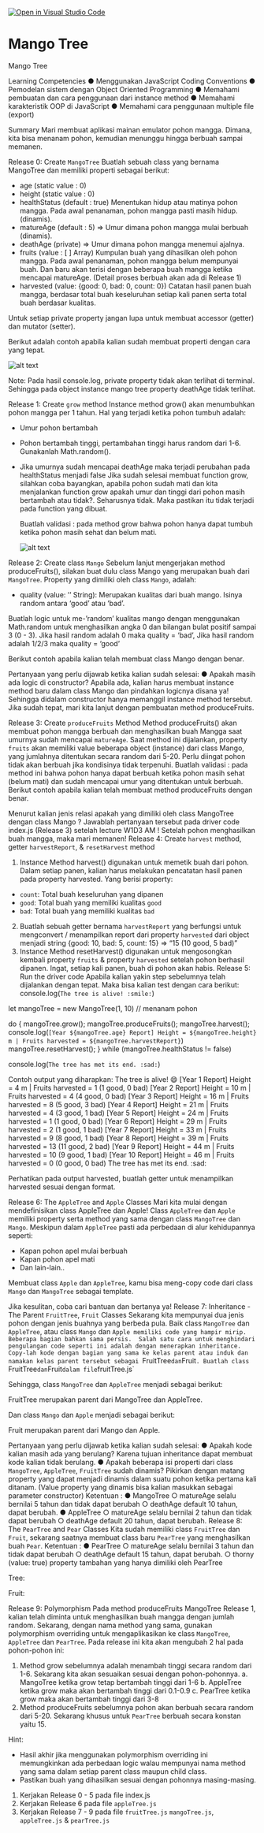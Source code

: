 [![Open in Visual Studio Code](https://classroom.github.com/assets/open-in-vscode-718a45dd9cf7e7f842a935f5ebbe5719a5e09af4491e668f4dbf3b35d5cca122.svg)](https://classroom.github.com/online_ide?assignment_repo_id=14053098&assignment_repo_type=AssignmentRepo)

# Mango Tree

Mango Tree

Learning Competencies
● Menggunakan JavaScript Coding Conventions
● Pemodelan sistem dengan Object Oriented Programming
● Memahami pembuatan dan cara penggunaan dari instance method
● Memahami karakteristik OOP di JavaScript
● Memahami cara penggunaan multiple file (export)

Summary
Mari membuat aplikasi mainan emulator pohon mangga. Dimana, kita bisa menanam pohon, kemudian menunggu hingga berbuah sampai memanen.

Release 0: Create `MangoTree`
Buatlah sebuah class yang bernama MangoTree dan memiliki properti sebagai berikut:

-   age (static value : 0)
-   height (static value : 0)
-   healthStatus (default : true)
    Menentukan hidup atau matinya pohon mangga. Pada awal penanaman, pohon mangga pasti masih hidup. (dinamis).
-   matureAge (default : 5) => Umur dimana pohon mangga mulai berbuah (dinamis).
-   deathAge (private) => Umur dimana pohon mangga menemui ajalnya.
-   fruits (value : [ ] Array)
    Kumpulan buah yang dihasilkan oleh pohon mangga. Pada awal penanaman, pohon mangga belum mempunyai buah. Dan baru akan terisi dengan beberapa buah mangga ketika mencapai matureAge. (Detail proses berbuah akan ada di Release 1)
-   harvested (value: {good: 0, bad: 0, count: 0})
    Catatan hasil panen buah mangga, berdasar total buah keseluruhan setiap kali panen serta total buah berdasar kualitas.

Untuk setiap private property jangan lupa untuk membuat accessor (getter) dan mutator (setter).

Berikut adalah contoh apabila kalian sudah membuat properti dengan cara yang tepat.

![alt text](image.png)

Note: Pada hasil console.log, private property tidak akan terlihat di terminal. Sehingga pada object instance mango tree property deathAge tidak terlihat.

Release 1: Create `grow` method
Instance method grow() akan menumbuhkan pohon mangga per 1 tahun. Hal yang terjadi ketika pohon tumbuh adalah:

-   Umur pohon bertambah
-   Pohon bertambah tinggi, pertambahan tinggi harus random dari 1-6. Gunakanlah Math.random().
-   Jika umurnya sudah mencapai deathAge maka terjadi perubahan pada healthStatus menjadi false
    Jika sudah selesai membuat function grow, silahkan coba bayangkan, apabila pohon sudah mati dan kita menjalankan function grow apakah umur dan tinggi dari pohon masih bertambah atau tidak?. Seharusnya tidak. Maka pastikan itu tidak terjadi pada function yang dibuat.

    Buatlah validasi : pada method grow bahwa pohon hanya dapat tumbuh ketika pohon masih sehat dan belum mati.

    ![alt text](image-1.png)

Release 2: Create class `Mango`
Sebelum lanjut mengerjakan method produceFruits(), silakan buat dulu class Mango yang merupakan buah dari `MangoTree`.
Property yang dimiliki oleh class `Mango`, adalah:

-   quality (value: ’’ String): Merupakan kualitas dari buah mango. Isinya random antara ‘good’ atau ‘bad’.

Buatlah logic untuk me-’random’ kualitas mango dengan menggunakan Math.random untuk menghasilkan angka 0 dan bilangan bulat positif sampai 3 (0 - 3).
Jika hasil random adalah 0 maka quality = ‘bad’, Jika hasil random adalah 1/2/3 maka quality = ‘good’

Berikut contoh apabila kalian telah membuat class Mango dengan benar.

Pertanyaan yang perlu dijawab ketika kalian sudah selesai:
● Apakah masih ada logic di constructor?
Apabila ada, kalian harus membuat instance method baru dalam class Mango dan pindahkan logicnya disana ya! Sehingga didalam constructor hanya memanggil instance method tersebut.
Jika sudah tepat, mari kita lanjut dengan pembuatan method produceFruits.

Release 3: Create `produceFruits` Method
Method produceFruits() akan membuat pohon mangga berbuah dan menghasilkan buah Mangga saat umurnya sudah mencapai `matureAge`. Saat method ini dijalankan, property `fruits` akan memiliki value beberapa object (instance) dari class Mango, yang jumlahnya ditentukan secara random dari 5-20. Perlu diingat pohon tidak akan berbuah jika kondisinya tidak terpenuhi.
Buatlah validasi : pada method ini bahwa pohon hanya dapat berbuah ketika pohon masih sehat (belum mati) dan sudah mencapai umur yang ditentukan untuk berbuah.
Berikut contoh apabila kalian telah membuat method produceFruits dengan benar.

Menurut kalian jenis relasi apakah yang dimiliki oleh class MangoTree dengan class Mango ? Jawablah pertanyaan tersebut pada driver code index.js (Release 3) setelah lecture W1D3 AM !
Setelah pohon menghasilkan buah mangga, maka mari memanen!
Release 4: Create `harvest` method, getter `harvestReport`, & `resetHarvest` method

1. Instance Method harvest() digunakan untuk memetik buah dari pohon.
   Dalam setiap panen, kalian harus melakukan pencatatan hasil panen pada property harvested. Yang berisi property:

-   `count`: Total buah keseluruhan yang dipanen
-   `good`: Total buah yang memiliki kualitas `good`
-   `bad`: Total buah yang memiliki kualitas `bad`

2. Buatlah sebuah getter bernama `harvestReport` yang berfungsi untuk mengconvert / menampilkan report dari property `harvested` dari object menjadi string
   {good: 10, bad: 5, count: 15} => “15 (10 good, 5 bad)”
3. Instance Method resetHarvest() digunakan untuk mengosongkan kembali property `fruits` & property `harvested` setelah pohon berhasil dipanen.
   Ingat, setiap kali panen, buah di pohon akan habis.
   Release 5: Run the driver code
   Apabila kalian yakin step sebelumnya telah dijalankan dengan tepat. Maka bisa kalian test dengan cara berikut:
   console.log(`The tree is alive! :smile:`)

let mangoTree = new MangoTree(1, 10) // menanam pohon

do {
mangoTree.grow();
mangoTree.produceFruits();
mangoTree.harvest();
console.log(`[Year ${mangoTree.age} Report] Height = ${mangoTree.height} m | Fruits harvested = ${mangoTree.harvestReport}`)
mangoTree.resetHarvest();
} while (mangoTree.healthStatus != false)

console.log(`The tree has met its end. :sad:`)

Contoh output yang diharapkan:
The tree is alive! :smile:
[Year 1 Report] Height = 4 m | Fruits harvested = 1 (1 good, 0 bad)
[Year 2 Report] Height = 10 m | Fruits harvested = 4 (4 good, 0 bad)
[Year 3 Report] Height = 16 m | Fruits harvested = 8 (5 good, 3 bad)
[Year 4 Report] Height = 21 m | Fruits harvested = 4 (3 good, 1 bad)
[Year 5 Report] Height = 24 m | Fruits harvested = 1 (1 good, 0 bad)
[Year 6 Report] Height = 29 m | Fruits harvested = 2 (1 good, 1 bad)
[Year 7 Report] Height = 33 m | Fruits harvested = 9 (8 good, 1 bad)
[Year 8 Report] Height = 39 m | Fruits harvested = 13 (11 good, 2 bad)
[Year 9 Report] Height = 44 m | Fruits harvested = 10 (9 good, 1 bad)
[Year 10 Report] Height = 46 m | Fruits harvested = 0 (0 good, 0 bad)
The tree has met its end. :sad:

Perhatikan pada output harvested, buatlah getter untuk menampilkan harvested sesuai dengan format.

Release 6: The `AppleTree` and `Apple` Classes
Mari kita mulai dengan mendefinisikan class AppleTree dan Apple!
Class `AppleTree` dan `Apple` memiliki property serta method yang sama dengan class `MangoTree` dan `Mango`. Meskipun dalam `AppleTree` pasti ada perbedaan di alur kehidupannya seperti:

-   Kapan pohon apel mulai berbuah
-   Kapan pohon apel mati
-   Dan lain-lain..

Membuat class `Apple` dan `AppleTree`, kamu bisa meng-copy code dari class `Mango` dan `MangoTree` sebagai template.

Jika kesulitan, coba cari bantuan dan bertanya ya!
Release 7: Inheritance - The Parent `FruitTree`, `Fruit` Classes
Sekarang kita mempunyai dua jenis pohon dengan jenis buahnya yang berbeda pula. Baik class `MangoTree` dan `AppleTree`, atau class `Mango` dan `Apple memiliki code yang hampir mirip. Beberapa bagian bahkan sama persis. 
Salah satu cara untuk menghindari pengulangan code seperti ini adalah dengan menerapkan inheritance. Copy-lah kode dengan bagian yang sama ke kelas parent atau induk dan namakan kelas parent tersebut sebagai `FruitTree`dan`Fruit`. Buatlah class `FruitTree`dan`Fruit`dalam file`fruitTree.js`

Sehingga, class `MangoTree` dan `AppleTree` menjadi sebagai berikut:

FruitTree merupakan parent dari MangoTree dan AppleTree.

Dan class `Mango` dan `Apple` menjadi sebagai berikut:

Fruit merupakan parent dari Mango dan Apple.

Pertanyaan yang perlu dijawab ketika kalian sudah selesai:
● Apakah kode kalian masih ada yang berulang? Karena tujuan inheritance dapat membuat kode kalian tidak berulang.
● Apakah beberapa isi properti dari class `MangoTree`, `AppleTree`, `FruitTree` sudah dinamis? Pikirkan dengan matang property yang dapat menjadi dinamis dalam suatu pohon ketika pertama kali ditanam. (Value property yang dinamis bisa kalian masukkan sebagai parameter constructor)
Ketentuan :
● MangoTree
○ matureAge selalu bernilai 5 tahun dan tidak dapat berubah
○ deathAge default 10 tahun, dapat berubah.
● AppleTree
○ matureAge selalu bernilai 2 tahun dan tidak dapat berubah
○ deathAge default 20 tahun, dapat berubah.
Release 8: The `PearTree` and `Pear` Classes
Kita sudah memiliki class `FruitTree` dan `Fruit`, sekarang saatnya membuat class baru `PearTree` yang menghasilkan buah `Pear`.
Ketentuan :
● PearTree
○ matureAge selalu bernilai 3 tahun dan tidak dapat berubah
○ deathAge default 15 tahun, dapat berubah.
○ thorny (value: true) property tambahan yang hanya dimiliki oleh PearTree

Tree:

Fruit:

Release 9: Polymorphism
Pada method produceFruits MangoTree Release 1, kalian telah diminta untuk menghasilkan buah mangga dengan jumlah random.
Sekarang, dengan nama method yang sama, gunakan polymorphism overriding untuk mengaplikasikan ke class `MangoTree`, `AppleTree` dan `PearTree`.
Pada release ini kita akan mengubah 2 hal pada pohon-pohon ini:

1. Method grow sebelumnya adalah menambah tinggi secara random dari 1-6. Sekarang kita akan sesuaikan sesuai dengan pohon-pohonnya.
   a. MangoTree ketika grow tetap bertambah tinggi dari 1-6
   b. AppleTree ketika grow maka akan bertambah tinggi dari 0.1-0.9
   c. PearTree ketika grow maka akan bertambah tinggi dari 3-8
2. Method produceFruits sebelumnya pohon akan berbuah secara random dari 5-20. Sekarang khusus untuk `PearTree` berbuah secara konstan yaitu 15.

Hint:

-   Hasil akhir jika menggunakan polymorphism overriding ini memungkinkan ada perbedaan logic walau mempunyai nama method yang sama dalam setiap parent class maupun child class.
-   Pastikan buah yang dihasilkan sesuai dengan pohonnya masing-masing.

1. Kerjakan Release 0 - 5 pada file index.js
2. Kerjakan Release 6 pada file `appleTree.js`
3. Kerjakan Release 7 - 9 pada file `fruitTree.js` `mangoTree.js`, `appleTree.js` & `pearTree.js`
